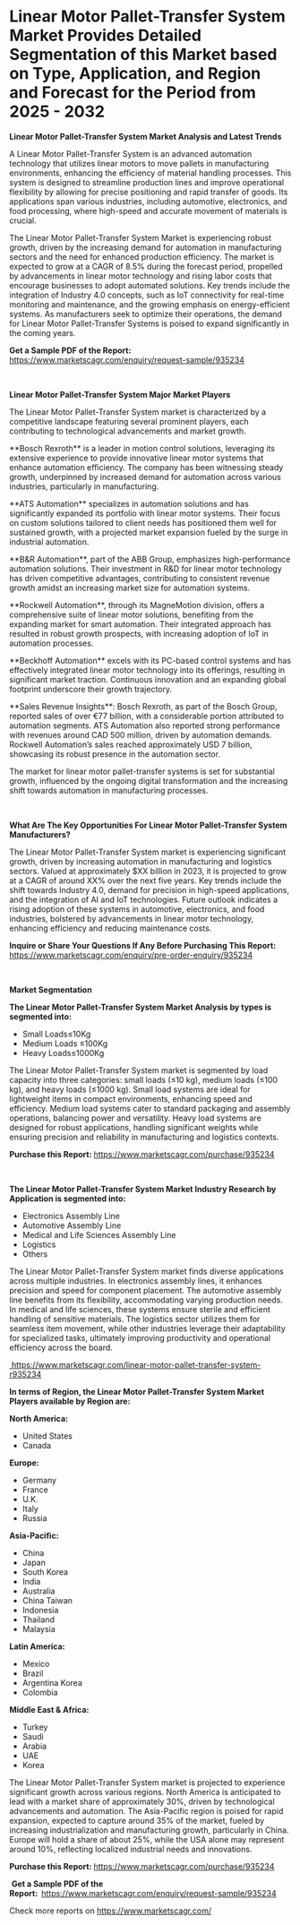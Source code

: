 <p><h1>Linear Motor Pallet-Transfer System Market Provides Detailed Segmentation of this Market based on Type, Application, and Region and Forecast for the Period from 2025 - 2032</h1></p><p><strong>Linear Motor Pallet-Transfer System Market Analysis and Latest Trends</strong></p>
<p><p>A Linear Motor Pallet-Transfer System is an advanced automation technology that utilizes linear motors to move pallets in manufacturing environments, enhancing the efficiency of material handling processes. This system is designed to streamline production lines and improve operational flexibility by allowing for precise positioning and rapid transfer of goods. Its applications span various industries, including automotive, electronics, and food processing, where high-speed and accurate movement of materials is crucial.</p><p>The Linear Motor Pallet-Transfer System Market is experiencing robust growth, driven by the increasing demand for automation in manufacturing sectors and the need for enhanced production efficiency. The market is expected to grow at a CAGR of 8.5% during the forecast period, propelled by advancements in linear motor technology and rising labor costs that encourage businesses to adopt automated solutions. Key trends include the integration of Industry 4.0 concepts, such as IoT connectivity for real-time monitoring and maintenance, and the growing emphasis on energy-efficient systems. As manufacturers seek to optimize their operations, the demand for Linear Motor Pallet-Transfer Systems is poised to expand significantly in the coming years.</p></p>
<p><strong>Get a Sample PDF of the Report:&nbsp;</strong> <a href="https://www.marketscagr.com/enquiry/request-sample/935234?utm_campaign=3137&utm_medium=2&utm_source=Github&utm_content=ia&utm_term=11042025&utm_id=linear-motor-pallet-transfer-system">https://www.marketscagr.com/enquiry/request-sample/935234</a></p>
<p>&nbsp;</p>
<p><strong>Linear Motor Pallet-Transfer System Major Market Players</strong></p>
<p><p>The Linear Motor Pallet-Transfer System market is characterized by a competitive landscape featuring several prominent players, each contributing to technological advancements and market growth.</p><p>**Bosch Rexroth** is a leader in motion control solutions, leveraging its extensive experience to provide innovative linear motor systems that enhance automation efficiency. The company has been witnessing steady growth, underpinned by increased demand for automation across various industries, particularly in manufacturing.</p><p>**ATS Automation** specializes in automation solutions and has significantly expanded its portfolio with linear motor systems. Their focus on custom solutions tailored to client needs has positioned them well for sustained growth, with a projected market expansion fueled by the surge in industrial automation.</p><p>**B&R Automation**, part of the ABB Group, emphasizes high-performance automation solutions. Their investment in R&D for linear motor technology has driven competitive advantages, contributing to consistent revenue growth amidst an increasing market size for automation systems.</p><p>**Rockwell Automation**, through its MagneMotion division, offers a comprehensive suite of linear motor solutions, benefiting from the expanding market for smart automation. Their integrated approach has resulted in robust growth prospects, with increasing adoption of IoT in automation processes.</p><p>**Beckhoff Automation** excels with its PC-based control systems and has effectively integrated linear motor technology into its offerings, resulting in significant market traction. Continuous innovation and an expanding global footprint underscore their growth trajectory.</p><p>**Sales Revenue Insights**: Bosch Rexroth, as part of the Bosch Group, reported sales of over €77 billion, with a considerable portion attributed to automation segments. ATS Automation also reported strong performance with revenues around CAD 500 million, driven by automation demands. Rockwell Automation’s sales reached approximately USD 7 billion, showcasing its robust presence in the automation sector.</p><p>The market for linear motor pallet-transfer systems is set for substantial growth, influenced by the ongoing digital transformation and the increasing shift towards automation in manufacturing processes.</p></p>
<p>&nbsp;</p>
<p><strong>What Are The Key Opportunities For Linear Motor Pallet-Transfer System Manufacturers?</strong></p>
<p><p>The Linear Motor Pallet-Transfer System market is experiencing significant growth, driven by increasing automation in manufacturing and logistics sectors. Valued at approximately $XX billion in 2023, it is projected to grow at a CAGR of around XX% over the next five years. Key trends include the shift towards Industry 4.0, demand for precision in high-speed applications, and the integration of AI and IoT technologies. Future outlook indicates a rising adoption of these systems in automotive, electronics, and food industries, bolstered by advancements in linear motor technology, enhancing efficiency and reducing maintenance costs.</p></p>
<p><strong>Inquire or Share Your Questions If Any Before Purchasing This Report:</strong> <a href="https://www.marketscagr.com/enquiry/pre-order-enquiry/935234?utm_campaign=3137&utm_medium=2&utm_source=Github&utm_content=ia&utm_term=11042025&utm_id=linear-motor-pallet-transfer-system">https://www.marketscagr.com/enquiry/pre-order-enquiry/935234</a></p>
<p>&nbsp;</p>
<p><strong>Market Segmentation</strong></p>
<p><strong>The Linear Motor Pallet-Transfer System Market Analysis by types is segmented into:</strong></p>
<p><ul><li>Small Loads≤10Kg</li><li>Medium Loads ≤100Kg</li><li>Heavy Loads≤1000Kg</li></ul></p>
<p><p>The Linear Motor Pallet-Transfer System market is segmented by load capacity into three categories: small loads (≤10 kg), medium loads (≤100 kg), and heavy loads (≤1000 kg). Small load systems are ideal for lightweight items in compact environments, enhancing speed and efficiency. Medium load systems cater to standard packaging and assembly operations, balancing power and versatility. Heavy load systems are designed for robust applications, handling significant weights while ensuring precision and reliability in manufacturing and logistics contexts.</p></p>
<p><strong>Purchase this Report:&nbsp;</strong><a href="https://www.marketscagr.com/purchase/935234?utm_campaign=3137&utm_medium=2&utm_source=Github&utm_content=ia&utm_term=11042025&utm_id=linear-motor-pallet-transfer-system">https://www.marketscagr.com/purchase/935234</a></p>
<p>&nbsp;</p>
<p><strong>The Linear Motor Pallet-Transfer System Market Industry Research by Application is segmented into:</strong></p>
<p><ul><li>Electronics Assembly Line</li><li>Automotive Assembly Line</li><li>Medical and Life Sciences Assembly Line</li><li>Logistics</li><li>Others</li></ul></p>
<p><p>The Linear Motor Pallet-Transfer System market finds diverse applications across multiple industries. In electronics assembly lines, it enhances precision and speed for component placement. The automotive assembly line benefits from its flexibility, accommodating varying production needs. In medical and life sciences, these systems ensure sterile and efficient handling of sensitive materials. The logistics sector utilizes them for seamless item movement, while other industries leverage their adaptability for specialized tasks, ultimately improving productivity and operational efficiency across the board.</p></p>
<p><a href="https://www.marketscagr.com/linear-motor-pallet-transfer-system-r935234?utm_campaign=3137&utm_medium=2&utm_source=Github&utm_content=ia&utm_term=11042025&utm_id=linear-motor-pallet-transfer-system">&nbsp;https://www.marketscagr.com/linear-motor-pallet-transfer-system-r935234</a></p>
<p><strong>In terms of Region, the Linear Motor Pallet-Transfer System Market Players available by Region are:</strong></p>
<p>
    <p> <strong> North America: </strong>
        <ul>
            <li>United States</li>
            <li>Canada</li>
        </ul>
        </p> 
    <p> <strong> Europe: </strong>
        <ul>
            <li>Germany</li>
            <li>France</li>
            <li>U.K.</li>
            <li>Italy</li>
            <li>Russia</li>
        </ul>
        </p> 
    <p> <strong> Asia-Pacific: </strong>
        <ul>
            <li>China</li>
            <li>Japan</li>
            <li>South Korea</li>
            <li>India</li>
            <li>Australia</li>
            <li>China Taiwan</li>
            <li>Indonesia</li>
            <li>Thailand</li>
            <li>Malaysia</li>
        </ul>
        </p> 
    <p> <strong> Latin America: </strong>
        <ul>
            <li>Mexico</li>
            <li>Brazil</li>
            <li>Argentina Korea</li>
            <li>Colombia</li>
        </ul>
        </p> 
    <p> <strong> Middle East & Africa: </strong>
        <ul>
            <li>Turkey</li>
            <li>Saudi</li>
            <li>Arabia</li>
            <li>UAE</li>
            <li>Korea</li>
        </ul>
    </p>
    </p>
<p><p>The Linear Motor Pallet-Transfer System market is projected to experience significant growth across various regions. North America is anticipated to lead with a market share of approximately 30%, driven by technological advancements and automation. The Asia-Pacific region is poised for rapid expansion, expected to capture around 35% of the market, fueled by increasing industrialization and manufacturing growth, particularly in China. Europe will hold a share of about 25%, while the USA alone may represent around 10%, reflecting localized industrial needs and innovations.</p></p>
<p><strong>Purchase this Report: </strong><a href="https://www.marketscagr.com/purchase/935234?utm_campaign=3137&utm_medium=2&utm_source=Github&utm_content=ia&utm_term=11042025&utm_id=linear-motor-pallet-transfer-system">https://www.marketscagr.com/purchase/935234</a></p>
<p>&nbsp;<strong>Get a Sample PDF of the Report:&nbsp;&nbsp;</strong><a href="https://www.marketscagr.com/enquiry/request-sample/935234?utm_campaign=3137&utm_medium=2&utm_source=Github&utm_content=ia&utm_term=11042025&utm_id=linear-motor-pallet-transfer-system">https://www.marketscagr.com/enquiry/request-sample/935234</a></p>
<p><strong></strong></p>
<p>Check more reports on <a href="https://www.marketscagr.com/?utm_campaign=3137&utm_medium=2&utm_source=Github&utm_content=ia&utm_term=11042025&utm_id=linear-motor-pallet-transfer-system">https://www.marketscagr.com/</a></p>